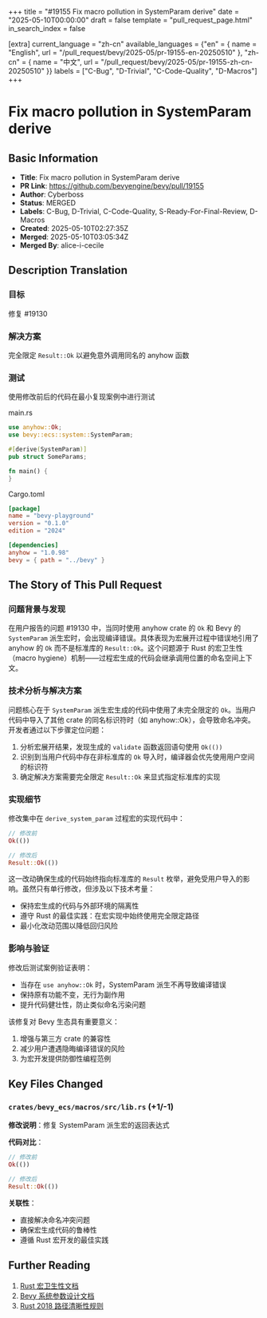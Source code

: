 +++
title = "#19155 Fix macro pollution in SystemParam derive"
date = "2025-05-10T00:00:00"
draft = false
template = "pull_request_page.html"
in_search_index = false

[extra]
current_language = "zh-cn"
available_languages = {"en" = { name = "English", url = "/pull_request/bevy/2025-05/pr-19155-en-20250510" }, "zh-cn" = { name = "中文", url = "/pull_request/bevy/2025-05/pr-19155-zh-cn-20250510" }}
labels = ["C-Bug", "D-Trivial", "C-Code-Quality", "D-Macros"]
+++

# Fix macro pollution in SystemParam derive

## Basic Information
- **Title**: Fix macro pollution in SystemParam derive
- **PR Link**: https://github.com/bevyengine/bevy/pull/19155
- **Author**: Cyberboss
- **Status**: MERGED
- **Labels**: C-Bug, D-Trivial, C-Code-Quality, S-Ready-For-Final-Review, D-Macros
- **Created**: 2025-05-10T02:27:35Z
- **Merged**: 2025-05-10T03:05:34Z
- **Merged By**: alice-i-cecile

## Description Translation
### 目标

修复 #19130 

### 解决方案

完全限定 `Result::Ok` 以避免意外调用同名的 anyhow 函数

### 测试

使用修改前后的代码在最小复现案例中进行测试

main.rs
```rs
use anyhow::Ok;
use bevy::ecs::system::SystemParam;

#[derive(SystemParam)]
pub struct SomeParams;

fn main() {
}
```
Cargo.toml
```toml
[package]
name = "bevy-playground"
version = "0.1.0"
edition = "2024"

[dependencies]
anyhow = "1.0.98"
bevy = { path = "../bevy" }
```

## The Story of This Pull Request

### 问题背景与发现
在用户报告的问题 #19130 中，当同时使用 anyhow crate 的 `Ok` 和 Bevy 的 `SystemParam` 派生宏时，会出现编译错误。具体表现为宏展开过程中错误地引用了 anyhow 的 `Ok` 而不是标准库的 `Result::Ok`。这个问题源于 Rust 的宏卫生性（macro hygiene）机制——过程宏生成的代码会继承调用位置的命名空间上下文。

### 技术分析与解决方案
问题核心在于 `SystemParam` 派生宏生成的代码中使用了未完全限定的 `Ok`。当用户代码中导入了其他 crate 的同名标识符时（如 anyhow::Ok），会导致命名冲突。开发者通过以下步骤定位问题：

1. 分析宏展开结果，发现生成的 `validate` 函数返回语句使用 `Ok(())`
2. 识别到当用户代码中存在非标准库的 `Ok` 导入时，编译器会优先使用用户空间的标识符
3. 确定解决方案需要完全限定 `Result::Ok` 来显式指定标准库的实现

### 实现细节
修改集中在 `derive_system_param` 过程宏的实现代码中：

```rust
// 修改前
Ok(())

// 修改后
Result::Ok(())
```

这一改动确保生成的代码始终指向标准库的 `Result` 枚举，避免受用户导入的影响。虽然只有单行修改，但涉及以下技术考量：

- 保持宏生成的代码与外部环境的隔离性
- 遵守 Rust 的最佳实践：在宏实现中始终使用完全限定路径
- 最小化改动范围以降低回归风险

### 影响与验证
修改后测试案例验证表明：
- 当存在 `use anyhow::Ok` 时，SystemParam 派生不再导致编译错误
- 保持原有功能不变，无行为副作用
- 提升代码健壮性，防止类似命名污染问题

该修复对 Bevy 生态具有重要意义：
1. 增强与第三方 crate 的兼容性
2. 减少用户遭遇隐晦编译错误的风险
3. 为宏开发提供防御性编程范例

## Key Files Changed

### `crates/bevy_ecs/macros/src/lib.rs` (+1/-1)
**修改说明**：修复 SystemParam 派生宏的返回表达式

**代码对比**：
```rust
// 修改前
Ok(())

// 修改后
Result::Ok(())
```

**关联性**：
- 直接解决命名冲突问题
- 确保宏生成代码的鲁棒性
- 遵循 Rust 宏开发的最佳实践

## Further Reading

1. [Rust 宏卫生性文档](https://doc.rust-lang.org/reference/macros-by-example.html#hygiene)
2. [Bevy 系统参数设计文档](https://bevyengine.org/learn/book/ecs/system-params/)
3. [Rust 2018 路径清晰性规则](https://doc.rust-lang.org/edition-guide/rust-2018/module-system/path-clarity.html)